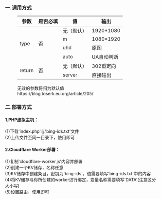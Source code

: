 ### 一.调用方式
 <figure><table><thead><tr><th>参数</th><th>是否必填</th><th>值</th><th>输出</th></tr></thead><tbody><tr><td rowspan="4">type</td><td rowspan="4">否</td><td>无（默认）</td><td>1920*1080</td></tr><tr><td>m</td><td>1080*1920</td></tr><tr><td>uhd</td><td>原图</td></tr><tr><td>auto</td><td>UA自动判断</td></tr><tr><td rowspan="2">return</td><td rowspan="2">否</td><td>无（默认）</td><td>302重定向</td></tr><tr><td>server</td><td>直接输出</td></tr></tbody></table><figcaption>无效的参数将归为默认值<br>https://blog.toserk.eu.org/article/205/</figcaption></figure>
 
### 二.部署方式
 #### 1.PHP虚拟主机：
 (1)下载'index.php'与'bing-ids.txt'文件<br>
 (2)上传文件至同一目录下，使用即可
 
 #### 2.Cloudflare Worker部署：
 (1)复制'cloudflare-worker.js'内容并部署<br>
 (2)创建一个KV储存，名称任意<br>
 (3)KV储存中创建条目，密钥为'bing-ids'，值需要填写'bing-ids.txt'中的内容<br>
 (4)将KV储存与你所创建的worker进行绑定，变量名称需要填写'DATA'(注意区分大小写)<br>
 (5)设置路由，使用即可